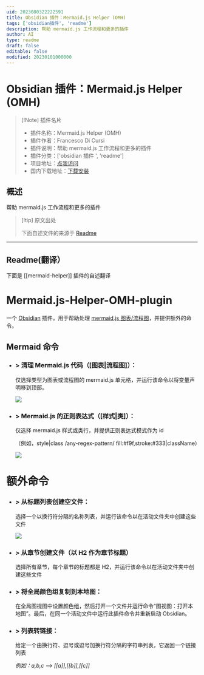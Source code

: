 ```yaml
---
uid: 2023080322222591
title: Obsidian 插件：Mermaid.js Helper (OMH)
tags: ['obsidian插件', 'readme']
description: 帮助 mermaid.js 工作流程和更多的插件
author: AI
type: readme
draft: false
editable: false
modified: 20230101000000
---
```


# Obsidian 插件：Mermaid.js Helper (OMH)

> [!Note] 插件名片
> - 插件名称：Mermaid.js Helper (OMH)
> - 插件作者：Francesco Di Cursi
> - 插件说明：帮助 mermaid.js 工作流程和更多的插件
> - 插件分类：['obsidian 插件 ', 'readme']
> - 项目地址：[点我访问](https://github.com/FrancescoDiCursi/Mermaid.js-Helper-OMH-plugin)
> - 国内下载地址：[下载安装](https://pkmer.cn/products/plugin/pluginMarket/?mermaid-helper)

## 概述

帮助 mermaid.js 工作流程和更多的插件

> [!tip] 原文出处
>
>下面自述文件的来源于 [Readme](https://ghproxy.net/https://raw.githubusercontent.com/FrancescoDiCursi/Mermaid.js-Helper-OMH-plugin/main/README.md)
>

---

## Readme(翻译）

下面是 [[mermaid-helper]] 插件的自述翻译

# Mermaid.js-Helper-OMH-plugin

一个 [Obsidian](https://obsidian.md/) 插件，用于帮助处理 [mermaid.js 图表/流程图](https://mermaid.js.org/syntax/flowchart.html)，并提供额外的命令。

## Mermaid 命令

- ### \> 清理 Mermaid.js 代码（[图表|流程图]）：

  仅选择类型为图表或流程图的 mermaid.js 单元格，并运行该命令以将变量声明移到顶部。

  ![](https://github.com/FrancescoDiCursi/Obsidian-Mermaid.js-Helper-OMH-plugin/blob/main/gifs/obsidian%20clean%20text.gif)

- ### \> Mermaid.js 的正则表达式（[样式|类]）：

  仅选择 mermaid.js 样式或类行，并提供正则表达式模式作为 id

  （例如，style|class /any-regex-pattern/ fill:#f9f,stroke:#333|className）

   ![](https://github.com/FrancescoDiCursi/Obsidian-Mermaid.js-Helper-OMH-plugin/blob/main/gifs/obsidian%20style%20re.gif)

# 额外命令

- ### \> 从标题列表创建空文件：

  选择一个以换行符分隔的名称列表，并运行该命令以在活动文件夹中创建这些文件

  ![](https://github.com/FrancescoDiCursi/Obsidian-Mermaid.js-Helper-OMH-plugin/blob/main/gifs/obsidian%20files.gif)

- ### \> 从章节创建文件（以 H2 作为章节标题）

  选择所有章节，每个章节的标题都是 H2，并运行该命令以在活动文件夹中创建这些文件

- ### \> 将全局颜色组复制到本地图：

  在全局图视图中设置颜色组，然后打开一个文件并运行命令“图视图：打开本地图”。最后，在同一个活动文件中运行此插件命令并重新启动 Obsidian。

- ### \> 列表转链接：

  给定一个由换行符、逗号或逗号加换行符分隔的字符串列表，它返回一个链接列表

  _例如：a,b,c --> [[a]],[[b]],[[c]]_
